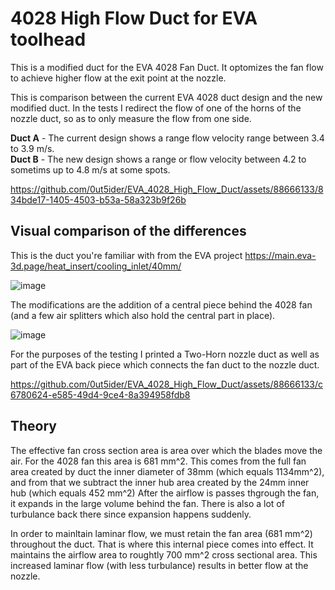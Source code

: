 # 4028 High Flow Duct for EVA toolhead

This is a modified duct for the EVA 4028 Fan Duct.
It optomizes the fan flow to achieve higher flow at the exit point at the nozzle.

This is comparison between the current EVA 4028 duct design and the new modified duct.
In the tests I redirect the flow of one of the horns of the nozzle duct, so as to only measure the flow from one side.

**Duct A** - The current design shows a range flow velocity range between 3.4 to 3.9 m/s.   
**Duct B** - The new design shows a range or flow velocity between 4.2 to sometims up to 4.8 m/s at some spots.

https://github.com/0ut5ider/EVA_4028_High_Flow_Duct/assets/88666133/834bde17-1405-4503-b53a-58a323b9f26b

## Visual comparison of the differences

This is the duct you're familiar with from the EVA project
https://main.eva-3d.page/heat_insert/cooling_inlet/40mm/

![image](https://github.com/0ut5ider/EVA_4028_High_Flow_Duct/assets/88666133/cf9946fe-da1c-4520-a527-a8cef17b9a9a)

The modifications are the addition of a central piece behind the 4028 fan (and a few air splitters which also hold the central part in place). 

![image](https://github.com/0ut5ider/EVA_4028_High_Flow_Duct/assets/88666133/8c99bcb2-5731-486d-a148-b0581aac280b)

For the purposes of the testing I printed a Two-Horn nozzle duct as well as part of the EVA back piece which connects the fan duct to the nozzle duct.

https://github.com/0ut5ider/EVA_4028_High_Flow_Duct/assets/88666133/c6780624-e585-49d4-9ce4-8a394958fdb8

## Theory

The effective fan cross section area is area over which the blades move the air. For the 4028 fan this area is 681 mm^2.
This comes from the full fan area created by duct the inner diameter of 38mm (which equals 1134mm^2), and from that we subtract the inner hub area created by the 24mm inner hub (which equals 452 mm^2)
After the airflow is passes thgrough the fan, it expands in the large volume behind the fan. There is also a lot of turbulance back there since expansion happens suddenly. 

In order to mainltain laminar flow, we must retain the fan area (681 mm^2) throughout the duct. That is where this internal piece comes into effect. It maintains the airflow area to roughtly 700 mm^2 cross sectional area.
This increased laminar flow (with less turbulance) results in better flow at the nozzle.
